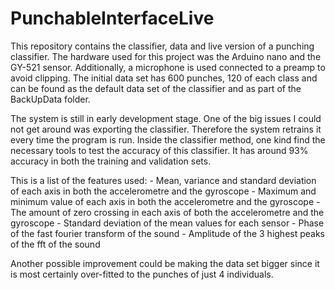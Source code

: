 # PunchableInterfaceLive
This repository contains the classifier, data and live version of a punching classifier.
The hardware used for this project was the Arduino nano and the GY-521 sensor. Additionally,
a microphone is used connected to a preamp to avoid clipping. The initial data set
has 600 punches, 120 of each class and can be found as the default data set
of the classifier and as part of the BackUpData folder.

The system is still in early development stage. One of the big issues I could
not get around was exporting the classifier. Therefore the system retrains it
every time the program is run. Inside the classifier method, one kind find the
necessary tools to test the accuracy of this classifier. It has around 93% accuracy
in both the training and validation sets.

This is a list of the features used:
    - Mean, variance and standard deviation of each axis in both the accelerometre and the gyroscope
    - Maximum and minimum value of each axis in both the accelerometre and the gyroscope
    - The amount of zero crossing in each axis of both the accelerometre and the gyroscope
    - Standard deviation of the mean values for each sensor
    - Phase of the fast fourier transform of the sound
    - Amplitude of the 3 highest peaks of the fft of the sound

Another possible improvement could be making the data set bigger since it is most
certainly over-fitted to the punches of just 4 individuals.

